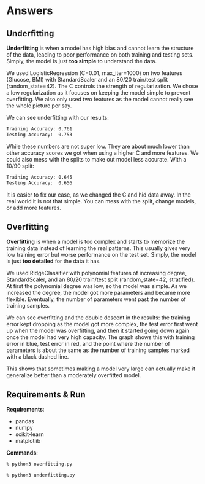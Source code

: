 # Answers

## Underfitting
**Underfitting** is when a model has high bias and cannot learn the structure of the data, leading to poor performance on both training and testing sets. Simply, the model is just **too simple** to understand the data.

We used LogisticRegression (C=0.01, max_iter=1000) on two features (Glucose, BMI) with StandardScaler and an 80/20 train/test split (random_state=42). The C controls the strength of regularization. We chose a low regularization as it focuses on keeping the model simple to prevent overfitting. We also only used two features as the model cannot really see the whole picture per say.

We can see underfitting with our results:
```bash
Training Accuracy: 0.761
Testing Accuracy:  0.753
```
While these numbers are not super low. They are about much lower than other accuracy scores we got when using a higher C and more features. We could also mess with the splits to make out model less accurate. With a 10/90 split:
```bash
Training Accuracy: 0.645
Testing Accuracy:  0.656
```

It is easier to fix our case, as we changed the C and hid data away. In the real world it is not that simple. You can mess with the split, change models, or add more features.

## Overfitting
**Overfitting** is when a model is too complex and starts to memorize the training data instead of learning the real patterns. This usually gives very low training error but worse performance on the test set. Simply, the model is just **too detailed** for the data it has.

We used RidgeClassifier with polynomial features of increasing degree, StandardScaler, and an 80/20 train/test split (random_state=42, stratified). At first the polynomial degree was low, so the model was simple. As we increased the degree, the model got more parameters and became more flexible. Eventually, the number of parameters went past the number of training samples.

We can see overfitting and the double descent in the results: the training error kept dropping as the model got more complex, the test error first went up when the model was overfitting, and then it started going down again once the model had very high capacity. The graph shows this with training error in blue, test error in red, and the point where the number of parameters is about the same as the number of training samples marked with a black dashed line.

This shows that sometimes making a model very large can actually make it generalize better than a moderately overfitted model.

## Requirements & Run

**Requirements**:
- pandas
- numpy
- scikit-learn
- matplotlib

**Commands**:

```bash
% python3 overfitting.py
```

```bash
% python3 underfitting.py
```